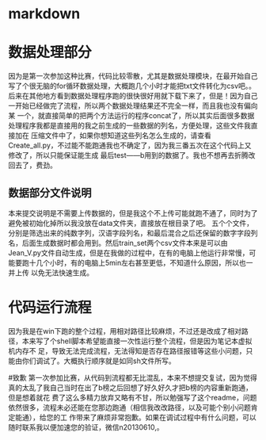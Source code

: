 # markdown
# 数据处理部分
因为是第一次参加这种比赛，代码比较零散，尤其是数据处理模块，在最开始自己写了个很无脑的for循环数据处理，大概跑几个小时才能把txt文件转化为csv吧。。
后来在其他地方看到数据处理程序跑的很快很好用就下载下来了，但是！因为自己一开始已经做完了流程，所以两个数据处理结果还不完全一样，而且我也没有偏向某
一个，就直接简单的把两个方法运行的程序concat了，所以其实后面很多数据处理程序我都是直接用的我之前生成的一些数据的列名，方便处理，这些文件我直接加在
压缩文件中了，如果你想知道这些列名怎么生成的，请查看Create_all.py，不过能不能跑通我也不确定了，因为我三番五次在这个代码上又修改了，所以只能保证能生成
最后test——b用到的数据了。我也不想再去折腾改回去了，费劲。
## 数据部分文件说明
本来提交说明是不需要上传数据的，但是我这个不上传可能就跑不通了，同时为了避免被初始化掉所以我没放在data文件夹，直接放在根目录了吧。
五个个文件，分别是筛选出来的纯数字列，汉语字段列名，和最后混合之后还保留的数字字段列名，后面生成数据时都会用到。然后train_set两个csv文件本来是可以由
Jean_V.py文件自动生成，但是在我做的过程中，在有的电脑上他运行非常慢，可能要跑十几个小时，有的电脑上5min左右甚至更低，不知道什么原因，所以也一并上传
以免无法快速生成。

# 代码运行流程
因为我是在win下跑的整个过程，用相对路径比较麻烦，不过还是改成了相对路径，本来写了个shell脚本希望能直接一次性运行整个流程，但是因为笔记本虚拟机内存不
足，导致无法完成流程，无法得知是否存在路径报错等这些小问题，只能由你们调试了。大概执行顺序就是如同sh文件所写。

#致歉
第一次参加比赛，从代码到流程都无比混乱，本来不想提交复试，因为觉得真的太乱了我自己当时在出了b榜之后回想了好久好久才把b榜的内容重新跑通，但是想着就花
费了这么多精力放弃又略有不甘，所以勉强写了这个readme，问题依然很多，流程未必还能在您那边跑通（相信我改改路径，以及可能个别小问题肯定能通），给您的工
作带来了麻烦非常抱歉。如果在调试过程中有什么问题，可以随时联系我以便加速您的验证，微信n20130610,。
